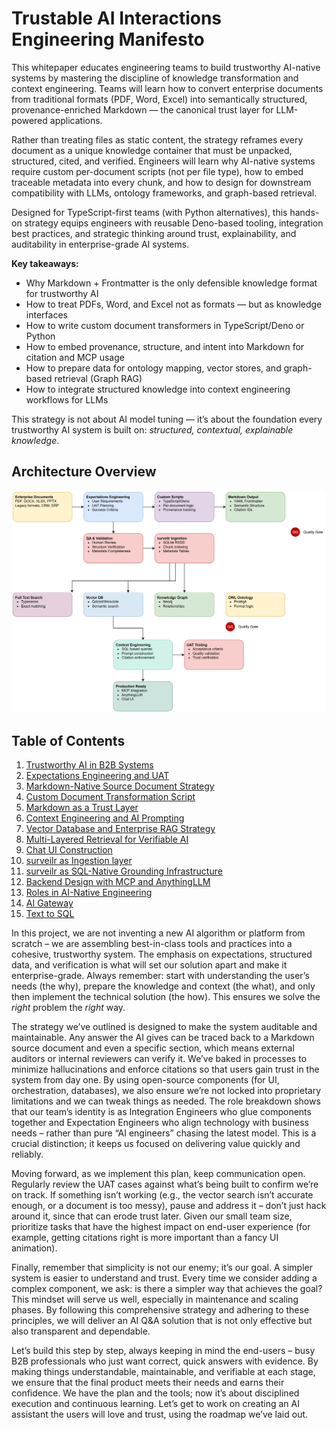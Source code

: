 # Trustable AI Interactions Engineering Manifesto

This whitepaper educates engineering teams to build trustworthy AI-native systems by mastering the discipline of knowledge transformation and context engineering. Teams will learn how to convert enterprise documents from traditional formats (PDF, Word, Excel) into semantically structured, provenance-enriched Markdown — the canonical trust layer for LLM-powered applications.

Rather than treating files as static content, the strategy reframes every document as a unique knowledge container that must be unpacked, structured, cited, and verified. Engineers will learn why AI-native systems require custom per-document scripts (not per file type), how to embed traceable metadata into every chunk, and how to design for downstream compatibility with LLMs, ontology frameworks, and graph-based retrieval.

Designed for TypeScript-first teams (with Python alternatives), this hands-on strategy equips engineers with reusable Deno-based tooling, integration best practices, and strategic thinking around trust, explainability, and auditability in enterprise-grade AI systems.

**Key takeaways:**

* Why Markdown + Frontmatter is the only defensible knowledge format for trustworthy AI
* How to treat PDFs, Word, and Excel not as formats — but as knowledge interfaces
* How to write custom document transformers in TypeScript/Deno or Python
* How to embed provenance, structure, and intent into Markdown for citation and MCP usage
* How to prepare data for ontology mapping, vector stores, and graph-based retrieval (Graph RAG)
* How to integrate structured knowledge into context engineering workflows for LLMs

This strategy is not about AI model tuning — it’s about the foundation every trustworthy AI system is built on: _structured, contextual, explainable knowledge_.

## Architecture Overview

<img src="./architecture-overview.drawio.svg" alt="Trustable AI Interactions Engineering Architecture">

## Table of Contents

1. [Trustworthy AI in B2B Systems](trustworthy-ai-in-b2b-systems.md)
2. [Expectations Engineering and UAT](expectations-engineering-uat.md)
3. [Markdown-Native Source Document Strategy](markdown-native-source-doc-strategy.md)
4. [Custom Document Transformation Script](custom-document-transformation-script.md)
5. [Markdown as a Trust Layer](markdown-as-trust-layer.md)
6. [Context Engineering and AI Prompting](context-engineering-ai-prompting.md)
7. [Vector Database and Enterprise RAG Strategy](vector-db-enterprise-rag-strategy.md)
8. [Multi-Layered Retrieval for Verifiable AI](multi-layered-retrieval-verifiable-ai.md)
9. [Chat UI Construction](chat-ui-construction.md)
10. [surveilr as Ingestion layer](surveilr-as-ingestion-layer.md)
11. [surveilr as SQL-Native Grounding Infrastructure](surveilr-sql-native-grounding.md)
12. [Backend Design with MCP and AnythingLLM](backend-design-mcp-anythingllm.md)
13. [Roles in AI-Native Engineering](roles-ai-native-engineering.md)
14. [AI Gateway](ai-gateway.md)
15. [Text to SQL](text-to-sql.md)

In this project, we are not inventing a new AI algorithm or platform from scratch – we are assembling best-in-class tools and practices into a cohesive, trustworthy system. The emphasis on expectations, structured data, and verification is what will set our solution apart and make it enterprise-grade. Always remember: start with understanding the user’s needs (the why), prepare the knowledge and context (the what), and only then implement the technical solution (the how). This ensures we solve the *right* problem the *right* way.

The strategy we’ve outlined is designed to make the system auditable and maintainable. Any answer the AI gives can be traced back to a Markdown source document and even a specific section, which means external auditors or internal reviewers can verify it. We’ve baked in processes to minimize hallucinations and enforce citations so that users gain trust in the system from day one. By using open-source components (for UI, orchestration, databases), we also ensure we’re not locked into proprietary limitations and we can tweak things as needed. The role breakdown shows that our team’s identity is as Integration Engineers who glue components together and Expectation Engineers who align technology with business needs – rather than pure “AI engineers” chasing the latest model. This is a crucial distinction; it keeps us focused on delivering value quickly and reliably.

Moving forward, as we implement this plan, keep communication open. Regularly review the UAT cases against what’s being built to confirm we’re on track. If something isn’t working (e.g., the vector search isn’t accurate enough, or a document is too messy), pause and address it – don’t just hack around it, since that can erode trust later. Given our small team size, prioritize tasks that have the highest impact on end-user experience (for example, getting citations right is more important than a fancy UI animation).

Finally, remember that simplicity is not our enemy; it’s our goal. A simpler system is easier to understand and trust. Every time we consider adding a complex component, we ask: is there a simpler way that achieves the goal? This mindset will serve us well, especially in maintenance and scaling phases. By following this comprehensive strategy and adhering to these principles, we will deliver an AI Q\&A solution that is not only effective but also transparent and dependable.

Let’s build this step by step, always keeping in mind the end-users – busy B2B professionals who just want correct, quick answers with evidence. By making things understandable, maintainable, and verifiable at each stage, we ensure that the final product meets their needs and earns their confidence. We have the plan and the tools; now it’s about disciplined execution and continuous learning. Let’s get to work on creating an AI assistant the users will love and trust, using the roadmap we’ve laid out.
